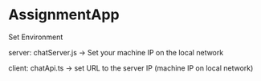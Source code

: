 # AssignmentApp


Set Environment

server: chatServer.js -> Set your machine IP on the local network


client: chatApi.ts -> set URL to the server IP (machine IP on local network)
